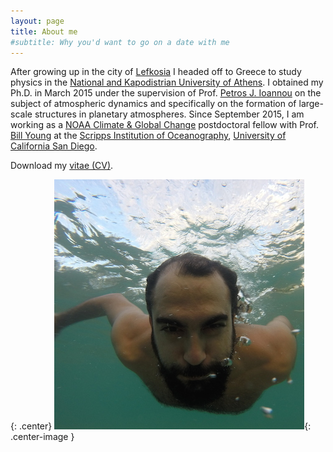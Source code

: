 ```yaml
---
layout: page
title: About me
#subtitle: Why you'd want to go on a date with me
---
```



After growing up in the city of [Lefkosia][lefkosia-site] I headed off to Greece to study physics in the [National and Kapodistrian University of Athens][uoa-site]. I obtained my Ph.D. in March 2015 under the supervision of Prof. [Petros J. Ioannou][pji-site] on the subject of atmospheric dynamics and specifically on the formation of large-scale structures in planetary atmospheres. Since September 2015, I am working as a [NOAA Climate & Global Change][noaa-site] postdoctoral fellow with Prof. [Bill Young][bill-site] at the [Scripps Institution of Oceanography][scripps-site], [University of California San Diego][ucsd-site].

Download my [vitae (CV)](cv_navid.pdf).


{: .center}
![alt text][navid_underwater]{: .center-image }

[navid_underwater]: /img/navid_underwater.jpg "me"


[lefkosia-site]: http://en.wikipedia.org/wiki/Nicosia
[bill-site]: http://www-pord.ucsd.edu/~wryoung/
[scripps-site]: http://scripps.ucsd.edu
[ucsd-site]: http://ucsd.edu
[uoa-site]: http://en.uoa.gr
[pji-site]: http://users.uoa.gr/~pjioannou/
[noaa-site]: http://vsp.ucar.edu/cgc
